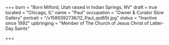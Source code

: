 +++
born = "Born Milford, Utah raised in Indian Springs, NV"
draft = true
located = "Chicago, IL"
name = "Paul"
occupation = "Owner & Curator Slow Gallery"
portrait = "/v1589392736/12_Paul_qol65t.jpg"
status = "Inactive since 1992"
upbringing = "Member of The Church of Jesus Christ of Latter-Day Saints"

+++
